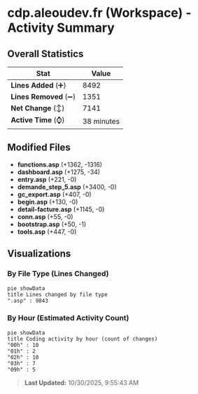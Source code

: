 # cdp.aleoudev.fr (Workspace) - Activity Summary 

## Overall Statistics

| Stat                   | Value                                                             |
| ---------------------- | ----------------------------------------------------------------- |
| **Lines Added** (➕)   | 8492                                          |
| **Lines Removed** (➖) | 1351                                        |
| **Net Change** (↕)    | 7141                |
| **Active Time** (⌚)   | 38 minutes |


## Modified Files
- **functions.asp** (+1362, -1316)
- **dashboard.asp** (+1275, -34)
- **entry.asp** (+221, -0)
- **demande_step_5.asp** (+3400, -0)
- **gc_export.asp** (+407, -0)
- **begin.asp** (+130, -0)
- **detail-facture.asp** (+1145, -0)
- **conn.asp** (+55, -0)
- **bootstrap.asp** (+50, -1)
- **tools.asp** (+447, -0)

## Visualizations

### By File Type (Lines Changed)

```mermaid
pie showData
title Lines changed by file type
".asp" : 9843
```

### By Hour (Estimated Activity Count)

```mermaid
pie showData
title Coding activity by hour (count of changes)
"00h" : 10
"01h" : 2
"02h" : 10
"03h" : 7
"09h" : 5
```


> **Last Updated:** 10/30/2025, 9:55:43 AM